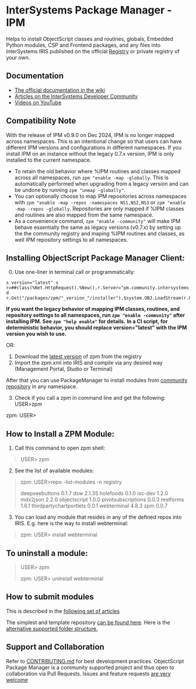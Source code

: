 # InterSystems Package Manager - IPM

Helps to install ObjectScript classes and routines, globals, Embedded Python modules, CSP and Frontend packages, and any files into InterSystems IRIS published on the official [Registry](https://pm.community.intersystems.com/packages/-/all) or private registry of your own.

## Documentation
* [The official documentation in the wiki](https://github.com/intersystems-community/zpm/wiki/)
* [Articles on the InterSystems Developer Community](https://community.intersystems.com/tags/objectscript-package-manager-zpm)
* [Videos on YouTube](https://www.youtube.com/playlist?list=PLKb2cBVphNQRcmxt4LtYDyLJEPfF4X4-4)

## Compatibility Note
With the release of IPM v0.9.0 on Dec 2024, IPM is no longer mapped across namespaces. 
This is an intentional change so that users can have different IPM versions and configurations in different namespaces. 
If you install IPM on an instance without the legacy 0.7.x version, IPM is only installed to the current namespace.

* To retain the old behavior where %IPM routines and classes mapped across all namespaces, run `zpm "enable -map -globally`. This is automatically performed when upgrading from a legacy version and can be undone by running `zpm "unmap -globally"`.
* You can optionally choose to map IPM repositories across namespaces with `zpm "enable -map -repos -namespaces NS1,NS2,NS3` or `zpm "enable -map -repos -globally`. Repositories are only mapped if %IPM classes and routines are also mapped from the same namespace.
* As a convenience command, `zpm "enable -community"` will make IPM behave essentially the same as legacy versions (v0.7.x) by setting up the the community registry and maping %IPM routines and classes, as well IPM repository settings to all namespaces. 

## Installing ObjectScript Package Manager Client:

0. Use one-liner in terminal call or programmatically:
```
s version="latest" s r=##class(%Net.HttpRequest).%New(),r.Server="pm.community.intersystems.com",r.SSLConfiguration="ISC.FeatureTracker.SSL.Config" d r.Get("/packages/zpm/"_version_"/installer"),$system.OBJ.LoadStream(r.HttpResponse.Data,"c")
```
**If you want the legacy behavior of mapping IPM classes, routines, and repository settings to all namespaces, run `zpm "enable -community"` after installing IPM. See `zpm "help enable"` for details.**
**In a CI script, for deterministic behavior, you should replace version="latest" with the IPM version you wish to use.**

OR:

1. Download the  [latest version](https://pm.community.intersystems.com/packages/zpm/latest/installer) of zpm from the registry
2. Import the zpm.xml into IRIS and compile via any desired way (Management Portal, Studio or Terminal)
 
 After that you can use PackageManager to install modules from [community repository](https://pm.community.intersystems.com) in any namespace.

3. Check if you call a zpm in command line and get the following:
USER>zpm

zpm: USER>
 
## How to Install a ZPM Module:

1. Call this command to open zpm shell:
> USER> zpm  

2. See the list of available modules:
> zpm: USER>repo -list-modules -n registry
>  
> deepseebuttons 0.1.7
> dsw 2.1.35
> holefoods 0.1.0
> isc-dev 1.2.0
> mdx2json 2.2.0
> objectscript 1.0.0
> pivotsubscriptions 0.0.3
> restforms 1.6.1
> thirdpartychartportlets 0.0.1
> webterminal 4.8.3
> zpm 0.0.7

3. You can load any module that resides in any of the defined repos into IRIS. E.g. here is the way to install webterminal:
> zpm: USER> install webterminal  

## To uninstall a module:
> USER> zpm  
>
> zpm: USER> uninstall webterminal

## How to submit modules
This is described in the [following set of articles](https://community.intersystems.com/tags/objectscript-package-manager)

The simplest and template repository [can be found here](https://openexchange.intersystems.com/package/objectscript-package-example).
Here is the [alternative supported folder structure.](https://openexchange.intersystems.com/package/objectscript-package-template)

## Support and Collaboration
Refer to [CONTRIBUTING.md](CONTRIBUTING.md) for best development practices.
ObjectScript Package Manager is a community supported project and thus open to collaboration via Pull Requests.
Issues and feature requests [are very welcome](https://github.com/intersystems-community/zpm/issues)
